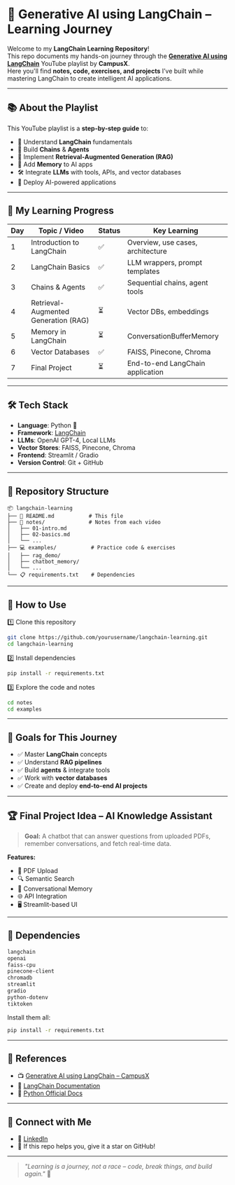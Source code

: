 ﻿# 🚀 Generative AI using LangChain – Learning Journey


Welcome to my **LangChain Learning Repository**!  
This repo documents my hands-on journey through the [**Generative AI using LangChain**](https://www.youtube.com/playlist?list=PLKnIA16_RmvaTbihpo4MtzVm4XOQa0ER0) YouTube playlist by **CampusX**.  
Here you'll find **notes, code, exercises, and projects** I’ve built while mastering LangChain to create intelligent AI applications.

---

## 📚 About the Playlist

This YouTube playlist is a **step-by-step guide** to:
- 🧠 Understand **LangChain** fundamentals
- 🔗 Build **Chains** & **Agents**
- 📂 Implement **Retrieval-Augmented Generation (RAG)**
- 💾 Add **Memory** to AI apps
- 🛠 Integrate **LLMs** with tools, APIs, and vector databases
- 🚀 Deploy AI-powered applications

---

## 📅 My Learning Progress

| Day | Topic / Video | Status | Key Learning |
|-----|---------------|--------|--------------|
| 1   | Introduction to LangChain | ✅ | Overview, use cases, architecture |
| 2   | LangChain Basics | ✅ | LLM wrappers, prompt templates |
| 3   | Chains & Agents | ✅ | Sequential chains, agent tools |
| 4   | Retrieval-Augmented Generation (RAG) | ⏳ | Vector DBs, embeddings |
| 5   | Memory in LangChain | ⏳ | ConversationBufferMemory |
| 6   | Vector Databases | ✅ | FAISS, Pinecone, Chroma |
| 7   | Final Project | ⏳ | End-to-end LangChain application |

---

## 🛠 Tech Stack

- **Language**: Python 🐍  
- **Framework**: [LangChain](https://python.langchain.com)  
- **LLMs**: OpenAI GPT-4, Local LLMs  
- **Vector Stores**: FAISS, Pinecone, Chroma  
- **Frontend**: Streamlit / Gradio  
- **Version Control**: Git + GitHub  

---

## 📂 Repository Structure

```
📦 langchain-learning
├── 📜 README.md           # This file
├── 📝 notes/              # Notes from each video
│   ├── 01-intro.md
│   ├── 02-basics.md
│   └── ...
├── 💻 examples/           # Practice code & exercises
│   ├── rag_demo/
│   ├── chatbot_memory/
│   └── ...
└── 📋 requirements.txt    # Dependencies
```

---

## 🚀 How to Use

1️⃣ Clone this repository  
```bash
git clone https://github.com/yourusername/langchain-learning.git
cd langchain-learning
```

2️⃣ Install dependencies  
```bash
pip install -r requirements.txt
```

3️⃣ Explore the code and notes  
```bash
cd notes
cd examples
```

---

## 🎯 Goals for This Journey

- ✅ Master **LangChain** concepts
- ✅ Understand **RAG pipelines**
- ✅ Build **agents** & integrate tools
- ✅ Work with **vector databases**
- ✅ Create and deploy **end-to-end AI projects**

---

## 🏆 Final Project Idea – AI Knowledge Assistant

> **Goal:** A chatbot that can answer questions from uploaded PDFs, remember conversations, and fetch real-time data.

**Features:**
- 📄 PDF Upload
- 🔍 Semantic Search
- 🧠 Conversational Memory
- 🌐 API Integration
- 🖥 Streamlit-based UI

---

## 📌 Dependencies

```txt
langchain
openai
faiss-cpu
pinecone-client
chromadb
streamlit
gradio
python-dotenv
tiktoken
```

Install them all:  
```bash
pip install -r requirements.txt
```

---

## 📌 References

- 📺 [Generative AI using LangChain – CampusX](https://www.youtube.com/playlist?list=PLKnIA16_RmvaTbihpo4MtzVm4XOQa0ER0)  
- 📘 [LangChain Documentation](https://python.langchain.com)  
- 🐍 [Python Official Docs](https://docs.python.org/3/)  

---

## 🤝 Connect with Me

- 💼 [LinkedIn](https://www.linkedin.com/in/kunjpatel101/)  
- 🌟 If this repo helps you, give it a star on GitHub!

---

> _"Learning is a journey, not a race – code, break things, and build again."_ 🚀



